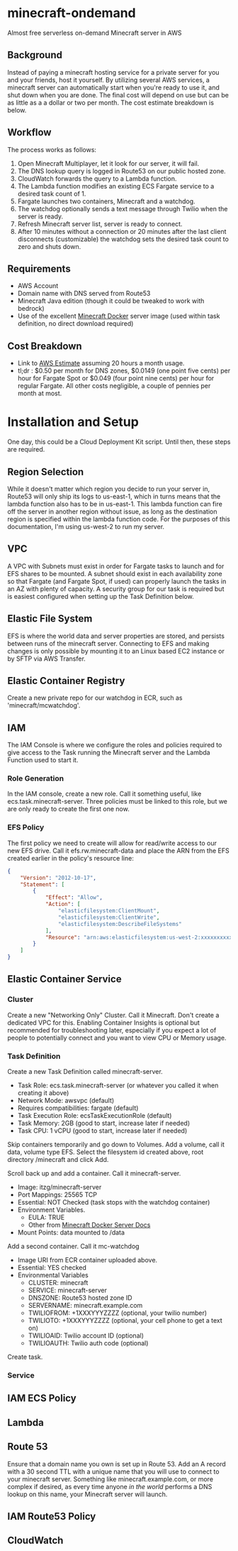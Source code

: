 # minecraft-ondemand
Almost free serverless on-demand Minecraft server in AWS

## Background
Instead of paying a minecraft hosting service for a private server for you and your friends, host it yourself.  By utilizing several AWS services, a minecraft server can automatically start when you're ready to use it, and shut down when you are done.  The final cost will depend on use but can be as little as a a dollar or two per month.  The cost estimate breakdown is below.

## Workflow
The process works as follows:
1. Open Minecraft Multiplayer, let it look for our server, it will fail.
2. The DNS lookup query is logged in Route53 on our public hosted zone.
3. CloudWatch forwards the query to a Lambda function.
4. The Lambda function modifies an existing ECS Fargate service to a desired task count of 1.
5. Fargate launches two containers, Minecraft and a watchdog.
6. The watchdog optionally sends a text message through Twilio when the server is ready.
7. Refresh Minecraft server list, server is ready to connect.
8. After 10 minutes without a connection or 20 minutes after the last client disconnects (customizable) the watchdog sets the desired task count to zero and shuts down.

## Requirements
- AWS Account
- Domain name with DNS served from Route53
- Minecraft Java edition (though it could be tweaked to work with bedrock)
- Use of the excellent [Minecraft Docker] server image (used within task definition, no direct download required)

## Cost Breakdown
- Link to [AWS Estimate] assuming 20 hours a month usage.
- tl;dr : $0.50 per month for DNS zones, $0.0149 (one point five cents) per hour for Fargate Spot or $0.049 (four point nine cents) per hour for regular Fargate.  All other costs negligible, a couple of pennies per month at most.

# Installation and Setup
One day, this could be a Cloud Deployment Kit script.  Until then, these steps are required.

## Region Selection
While it doesn't matter which region you decide to run your server in, Route53 will only ship its logs to us-east-1, which in turns means that the lambda function also has to be in us-east-1.  This lambda function can fire off the server in another region without issue, as long as the destination region is specified within the lambda function code.  For the purposes of this documentation, I'm using us-west-2 to run my server.

## VPC
A VPC with Subnets must exist in order for Fargate tasks to launch and for EFS shares to be mounted.  A subnet should exist in each availability zone so that Fargate (and Fargate Spot, if used) can properly launch the tasks in an AZ with plenty of capacity.  A security group for our task is required but is easiest configured when setting up the Task Definition below.

## Elastic File System
EFS is where the world data and server properties are stored, and persists between runs of the minecraft server.  Connecting to EFS and making changes is only possible by mounting it to an Linux based EC2 instance or by SFTP via AWS Transfer.

## Elastic Container Registry
Create a new private repo for our watchdog in ECR, such as 'minecraft/mcwatchdog'.

## IAM
The IAM Console is where we configure the roles and policies required to give access to the Task running the Minecraft server and the Lambda Function used to start it.

### Role Generation
In the IAM console, create a new role.
Call it something useful, like ecs.task.minecraft-server.  Three policies must be linked to this role, but we are only ready to create the first one now.

### EFS Policy
The first policy we need to create will allow for read/write access to our new EFS drive.  Call it efs.rw.minecraft-data and place the ARN from the EFS created earlier in the policy's resource line:
```json
{
    "Version": "2012-10-17",
    "Statement": [
        {
            "Effect": "Allow",
            "Action": [
                "elasticfilesystem:ClientMount",
                "elasticfilesystem:ClientWrite",
                "elasticfilesystem:DescribeFileSystems"
            ],
            "Resource": "arn:aws:elasticfilesystem:us-west-2:xxxxxxxxxxxx:file-system/fs-xxxxxxxx"
        }
    ]
}
```

## Elastic Container Service

### Cluster
Create a new "Networking Only" Cluster.  Call it Minecraft.  Don't create a dedicated VPC for this.  Enabling Container Insights is optional but recommended for troubleshooting later, especially if you expect a lot of people to potentially connect and you want to view CPU or Memory usage.

### Task Definition
Create a new Task Definition called minecraft-server.
- Task Role: ecs.task.minecraft-server (or whatever you called it when creating it above)
- Network Mode: awsvpc (default)
- Requires compatibilities: fargate (default)
- Task Execution Role: ecsTaskExecutionRole (default)
- Task Memory: 2GB (good to start, increase later if needed)
- Task CPU: 1 vCPU (good to start, increase later if needed)

Skip containers temporarily and go down to Volumes.  Add a volume, call it data, volume type EFS.  Select the filesystem id created above, root directory /minecraft and click Add.

Scroll back up and add a container.  Call it minecraft-server.
- Image: itzg/minecraft-server
- Port Mappings: 25565 TCP
- Essential: NOT Checked (task stops with the watchdog container)
- Environment Variables.
  - EULA: TRUE
  - Other from [Minecraft Docker Server Docs]
- Mount Points: data mounted to /data

Add a second container.  Call it mc-watchdog
- Image URI from ECR container uploaded above.
- Essential: YES checked
- Environmental Variables
  - CLUSTER: minecraft
  - SERVICE: minecraft-server
  - DNSZONE: Route53 hosted zone ID
  - SERVERNAME: minecraft.example.com
  - TWILIOFROM: +1XXXYYYZZZZ (optional, your twilio number)
  - TWILIOTO: +1XXXYYYZZZZ (optional, your cell phone to get a text on)
  - TWILIOAID: Twilio account ID (optional)
  - TWILIOAUTH: Twilio auth code (optional)

Create task.

### Service

## IAM ECS Policy

## Lambda

## Route 53
Ensure that a domain name you own is set up in Route 53.  Add an A record with a 30 second TTL with a unique name that you will use to connect to your minecraft server.  Something like minecraft.example.com, or more complex if desired, as every time anyone _in the world_ performs a DNS lookup on this name, your Minecraft server will launch.

## IAM Route53 Policy

## CloudWatch



##

  [Minecraft Docker]: <https://hub.docker.com/r/itzg/minecraft-server>
  [AWS Estimate]: <https://calculator.aws/#/estimate?id=61e8ef3440b68927eb0da116e18628e3081875b6>
  [Minecraft Docker Server Docs]: <https://github.com/itzg/docker-minecraft-server/blob/master/README.md>
